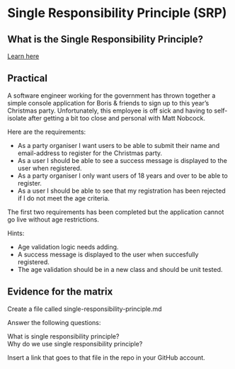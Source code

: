 # Single Responsibility Principle (SRP)

## What is the Single Responsibility Principle?

[Learn here](https://medium.com/@ipapikas/solid-series-1-5-single-responsibility-principle-5a93f235f0c4#:~:text=The%20single%20responsibility%20principle%20states,entirely%20encapsulated%20by%20the%20class.&text=%E2%80%9CA%20class%20should%20have%20only%20one%20reason%20to%20change.%E2%80%9D)


## Practical 

A software engineer working for the government has thrown together a simple console application for Boris & friends to sign up to this year’s Christmas party. Unfortunately, this employee is off sick and having to self-isolate after getting a bit too close and personal with Matt Nobcock. 

Here are the requirements:

- As a party organiser I want users to be able to submit their name and email-address to register for the Christmas party.
- As a user I should be able to see a success message is displayed to the user when registered.
- As a party organiser I only want users of 18 years and over to be able to register.
- As a user I should be able to see that my registration has been rejected if I do not meet the age criteria.

The first two requirements has been completed but the application cannot go live without age restrictions. 

Hints:

- Age validation logic needs adding.
- A success message is displayed to the user when succesfully registered.
- The age validation should be in a new class and should be unit tested.

## Evidence for the matrix

Create a file called single-responsibility-principle.md

Answer the following questions:

What is single responsibility principle?   
Why do we use single responsibility principle?   

Insert a link that goes to that file in the repo in your GitHub account.

